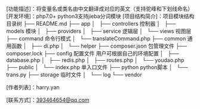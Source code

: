 [功能描述]：将变量名或类名由中文翻译成对应的英文（支持驼峰和下划线命名）
[开发环境]：php7.0+ python3支持jieba分词模块
[项目结构简介]：项目模块结构目录树
├── README.md
├── app
│   ├── controllers 控制器
│   ├── models 模块
│   ├── providers 
│   ├── service 逻辑层
│   └── views 视图层
├── command 命令行模式
│   └── translateCommand.php
├── common 通用函数
│   ├── di.php
│   └── helper
├── composer.json 包管理文件
├── composer.lock
├── config 配置文件 用户可根据自己的环境配置
│   ├── database.php
│   ├── redis.php
│   ├── routes.php
│   └── youdao.php
├── public
│   └── index.php 单入口文件
├── python python脚本 
│   └── trans.py
├── storage 临时文件
│   └── log
└── vendor


[作者列表]：harry.yan

[联系方式]：393464654@qq.com